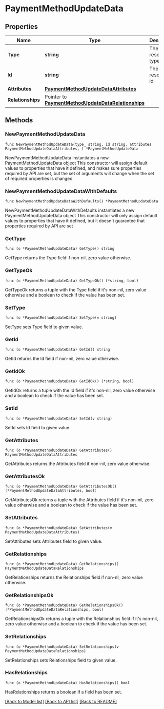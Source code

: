 # PaymentMethodUpdateData

## Properties

Name | Type | Description | Notes
------------ | ------------- | ------------- | -------------
**Type** | **string** | The resource&#39;s type | 
**Id** | **string** | The resource&#39;s id | 
**Attributes** | [**PaymentMethodUpdateDataAttributes**](PaymentMethodUpdateDataAttributes.md) |  | 
**Relationships** | Pointer to [**PaymentMethodUpdateDataRelationships**](PaymentMethodUpdateDataRelationships.md) |  | [optional] 

## Methods

### NewPaymentMethodUpdateData

`func NewPaymentMethodUpdateData(type_ string, id string, attributes PaymentMethodUpdateDataAttributes, ) *PaymentMethodUpdateData`

NewPaymentMethodUpdateData instantiates a new PaymentMethodUpdateData object
This constructor will assign default values to properties that have it defined,
and makes sure properties required by API are set, but the set of arguments
will change when the set of required properties is changed

### NewPaymentMethodUpdateDataWithDefaults

`func NewPaymentMethodUpdateDataWithDefaults() *PaymentMethodUpdateData`

NewPaymentMethodUpdateDataWithDefaults instantiates a new PaymentMethodUpdateData object
This constructor will only assign default values to properties that have it defined,
but it doesn't guarantee that properties required by API are set

### GetType

`func (o *PaymentMethodUpdateData) GetType() string`

GetType returns the Type field if non-nil, zero value otherwise.

### GetTypeOk

`func (o *PaymentMethodUpdateData) GetTypeOk() (*string, bool)`

GetTypeOk returns a tuple with the Type field if it's non-nil, zero value otherwise
and a boolean to check if the value has been set.

### SetType

`func (o *PaymentMethodUpdateData) SetType(v string)`

SetType sets Type field to given value.


### GetId

`func (o *PaymentMethodUpdateData) GetId() string`

GetId returns the Id field if non-nil, zero value otherwise.

### GetIdOk

`func (o *PaymentMethodUpdateData) GetIdOk() (*string, bool)`

GetIdOk returns a tuple with the Id field if it's non-nil, zero value otherwise
and a boolean to check if the value has been set.

### SetId

`func (o *PaymentMethodUpdateData) SetId(v string)`

SetId sets Id field to given value.


### GetAttributes

`func (o *PaymentMethodUpdateData) GetAttributes() PaymentMethodUpdateDataAttributes`

GetAttributes returns the Attributes field if non-nil, zero value otherwise.

### GetAttributesOk

`func (o *PaymentMethodUpdateData) GetAttributesOk() (*PaymentMethodUpdateDataAttributes, bool)`

GetAttributesOk returns a tuple with the Attributes field if it's non-nil, zero value otherwise
and a boolean to check if the value has been set.

### SetAttributes

`func (o *PaymentMethodUpdateData) SetAttributes(v PaymentMethodUpdateDataAttributes)`

SetAttributes sets Attributes field to given value.


### GetRelationships

`func (o *PaymentMethodUpdateData) GetRelationships() PaymentMethodUpdateDataRelationships`

GetRelationships returns the Relationships field if non-nil, zero value otherwise.

### GetRelationshipsOk

`func (o *PaymentMethodUpdateData) GetRelationshipsOk() (*PaymentMethodUpdateDataRelationships, bool)`

GetRelationshipsOk returns a tuple with the Relationships field if it's non-nil, zero value otherwise
and a boolean to check if the value has been set.

### SetRelationships

`func (o *PaymentMethodUpdateData) SetRelationships(v PaymentMethodUpdateDataRelationships)`

SetRelationships sets Relationships field to given value.

### HasRelationships

`func (o *PaymentMethodUpdateData) HasRelationships() bool`

HasRelationships returns a boolean if a field has been set.


[[Back to Model list]](../README.md#documentation-for-models) [[Back to API list]](../README.md#documentation-for-api-endpoints) [[Back to README]](../README.md)


